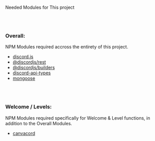 Needed Modules for This project

<br></br>
### Overall: 
NPM Modules required accross the entirety of this project.

 - [discord.js](https://www.npmjs.com/package/discord.js?source=post_page-----7b5fe27cb6fa----------------------)
 - [@discordjs/rest](https://discordjs.guide)
 - [@discordjs/builders](https://discordjs.guide)
 - [discord-api-types](https://discordjs.guide)
 - [mongoose](https://www.npmjs.com/package/mongoose)

<br></br>
### Welcome / Levels: 
NPM Modules required specifically for Welcome & Level functions, in addition to the Overall Modules.
 
 - [canvacord](https://www.npmjs.com/package/canvacord)
